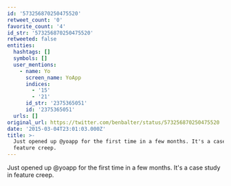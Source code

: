 ```yaml
---
id: '573256870250475520'
retweet_count: '0'
favorite_count: '4'
id_str: '573256870250475520'
retweeted: false
entities:
  hashtags: []
  symbols: []
  user_mentions:
    - name: Yo
      screen_name: YoApp
      indices:
        - '15'
        - '21'
      id_str: '2375365051'
      id: '2375365051'
  urls: []
original_url: https://twitter.com/benbalter/status/573256870250475520
date: '2015-03-04T23:01:03.000Z'
title: >-
  Just opened up @yoapp for the first time in a few months. It's a case study in
  feature creep.
---
```


Just opened up @yoapp for the first time in a few months. It's a case study in feature creep.